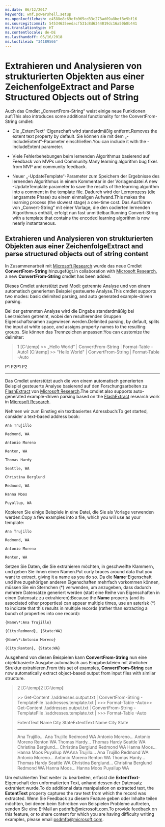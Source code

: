 ```yaml
---
ms.date: 06/12/2017
keywords: wmf,powershell,setup
ms.openlocfilehash: e4588e8c69efb965cd33c273ad09a8bef8e9bf16
ms.sourcegitcommit: 54534635eedacf531d8d6344019dc16a50b8b441
ms.translationtype: HT
ms.contentlocale: de-DE
ms.lasthandoff: 05/16/2018
ms.locfileid: "34189566"
---
```

# <a name="extract-and-parse-structured-objects-out-of-string"></a><span data-ttu-id="792c2-102">Extrahieren und Analysieren von strukturierten Objekten aus einer Zeichenfolge</span><span class="sxs-lookup"><span data-stu-id="792c2-102">Extract and Parse Structured Objects out of String</span></span>
<span data-ttu-id="792c2-103">Auch das Cmdlet „ConvertFrom-String“ weist einige neue Funktionen auf:</span><span class="sxs-lookup"><span data-stu-id="792c2-103">This also introduces some additional functionality for the ConvertFrom-String cmdlet:</span></span>

-   <span data-ttu-id="792c2-104">Die „ExtentText“-Eigenschaft wird standardmäßig entfernt.</span><span class="sxs-lookup"><span data-stu-id="792c2-104">Removes the extent text property by default.</span></span> <span data-ttu-id="792c2-105">Sie können sie mit dem „-IncludeExtent“-Parameter einschließen.</span><span class="sxs-lookup"><span data-stu-id="792c2-105">You can include it with the -IncludeExtent parameter.</span></span>

-   <span data-ttu-id="792c2-106">Viele Fehlerbehebungen beim lernenden Algorithmus basierend auf Feedback von MVPs und Community.</span><span class="sxs-lookup"><span data-stu-id="792c2-106">Many learning algorithm bug fixes from MVP and community feedback.</span></span>

-   <span data-ttu-id="792c2-107">Neuer „-UpdateTemplate“-Parameter zum Speichern der Ergebnisse des lernenden Algorithmus in einem Kommentar in der Vorlagendatei.</span><span class="sxs-lookup"><span data-stu-id="792c2-107">A new -UpdateTemplate parameter to save the results of the learning algorithm into a comment in the template file.</span></span> <span data-ttu-id="792c2-108">Dadurch wird der Lernprozess (die langsamste Phase) zu einem einmaligen Aufwand.</span><span class="sxs-lookup"><span data-stu-id="792c2-108">This makes the learning process (the slowest stage) a one-time cost.</span></span> <span data-ttu-id="792c2-109">Das Ausführen von „Convert-String“ mit einer Vorlage, die den codierten lernenden Algorithmus enthält, erfolgt nun fast unmittelbar.</span><span class="sxs-lookup"><span data-stu-id="792c2-109">Running Convert-String with a template that contains the encoded learning algorithm is now nearly instantaneous.</span></span>


<a name="extract-and-parse-structured-objects-out-of-string-content"></a><span data-ttu-id="792c2-110">Extrahieren und Analysieren von strukturierten Objekten aus einer Zeichenfolge</span><span class="sxs-lookup"><span data-stu-id="792c2-110">Extract and parse structured objects out of string content</span></span>
----------------------------------------------------------

<span data-ttu-id="792c2-111">In Zusammenarbeit mit [Microsoft Research](http://research.microsoft.com/) wurde das neue Cmdlet **ConvertFrom-String** hinzugefügt.</span><span class="sxs-lookup"><span data-stu-id="792c2-111">In collaboration with [Microsoft Research](http://research.microsoft.com/), a new **ConvertFrom-String** cmdlet has been added.</span></span>

<span data-ttu-id="792c2-112">Dieses Cmdlet unterstützt zwei Modi: getrennte Analyse und von einem automatisch generierten Beispiel gesteuerte Analyse.</span><span class="sxs-lookup"><span data-stu-id="792c2-112">This cmdlet supports two modes: basic delimited parsing, and auto generated example-driven parsing.</span></span>

<span data-ttu-id="792c2-113">Bei der getrennten Analyse wird die Eingabe standardmäßig bei Leerzeichen getrennt, wobei den resultierenden Gruppen Eigenschaftsnamen zugewiesen werden.</span><span class="sxs-lookup"><span data-stu-id="792c2-113">Delimited parsing, by default, splits the input at white space, and assigns property names to the resulting groups.</span></span> <span data-ttu-id="792c2-114">Sie können das Trennzeichen anpassen:</span><span class="sxs-lookup"><span data-stu-id="792c2-114">You can customize the delimiter:</span></span>

> <span data-ttu-id="792c2-115">1 \[C:\\temp\] &gt;&gt; „Hello World“ | ConvertFrom-String | Format-Table -Auto</span><span class="sxs-lookup"><span data-stu-id="792c2-115">1 \[C:\\temp\] &gt;&gt; "Hello World" | ConvertFrom-String | Format-Table -Auto</span></span>

<span data-ttu-id="792c2-116">P1    P2</span><span class="sxs-lookup"><span data-stu-id="792c2-116">P1    P2</span></span>
--    --

<span data-ttu-id="792c2-117">Das Cmdlet unterstützt auch die von einem automatisch generierten Beispiel gesteuerte Analyse basierend auf den Forschungsarbeiten zu [FlashExtract](http://research.microsoft.com/en-us/um/people/sumitg/flashextract.html) von [Microsoft Research](http://research.microsoft.com).</span><span class="sxs-lookup"><span data-stu-id="792c2-117">The cmdlet also supports auto-generated example-driven parsing based on the [FlashExtract](http://research.microsoft.com/en-us/um/people/sumitg/flashextract.html) research work in [Microsoft Research](http://research.microsoft.com).</span></span>

<span data-ttu-id="792c2-118">Nehmen wir zum Einstieg ein textbasiertes Adressbuch:</span><span class="sxs-lookup"><span data-stu-id="792c2-118">To get started, consider a text-based address book:</span></span>

    Ana Trujillo

    Redmond, WA

    Antonio Moreno

    Renton, WA

    Thomas Hardy

    Seattle, WA

    Christina Berglund

    Redmond, WA

    Hanna Moos

    Puyallup, WA

<span data-ttu-id="792c2-119">Kopieren Sie einige Beispiele in eine Datei, die Sie als Vorlage verwenden werden:</span><span class="sxs-lookup"><span data-stu-id="792c2-119">Copy a few examples into a file, which you will use as your template:</span></span>

    Ana Trujillo

    Redmond, WA

    Antonio Moreno

    Renton, WA



<span data-ttu-id="792c2-120">Setzen Sie Daten, die Sie extrahieren möchten, in geschweifte Klammern, und geben Sie ihnen einen Namen.</span><span class="sxs-lookup"><span data-stu-id="792c2-120">Put curly braces around data that you want to extract, giving it a name as you do so.</span></span> <span data-ttu-id="792c2-121">Da die **Name**-Eigenschaft und ihre zugehörigen anderen Eigenschaften mehrfach vorkommen können, müssen Sie ein Sternchen (\*) verwenden, um anzugeben, dass dadurch mehrere Datensätze generiert werden (statt eine Reihe von Eigenschaften in einen Datensatz zu extrahieren):</span><span class="sxs-lookup"><span data-stu-id="792c2-121">Because the **Name** property (and its associated other properties) can appear multiple times, use an asterisk (\*) to indicate that this results in multiple records (rather than extracting a bunch of properties into one record):</span></span>

    {Name\*:Ana Trujillo}

    {City:Redmond}, {State:WA}

    {Name\*:Antonio Moreno}

    {City:Renton}, {State:WA}

<span data-ttu-id="792c2-122">Ausgehend von diesen Beispielen kann **ConvertFrom-String** nun eine objektbasierte Ausgabe automatisch aus Eingabedateien mit ähnlicher Struktur extrahieren.</span><span class="sxs-lookup"><span data-stu-id="792c2-122">From this set of examples, **ConvertFrom-String** can now automatically extract object-based output from input files with similar structure.</span></span>

> <span data-ttu-id="792c2-123">2 \[C:\\temp\]</span><span class="sxs-lookup"><span data-stu-id="792c2-123">2 \[C:\\temp\]</span></span>
>
> <span data-ttu-id="792c2-124">&gt;&gt; Get-Content .\\addresses.output.txt | ConvertFrom-String -TemplateFile .\\addresses.template.txt | &gt;&gt;&gt; Format-Table -Auto</span><span class="sxs-lookup"><span data-stu-id="792c2-124">&gt;&gt; Get-Content .\\addresses.output.txt | ConvertFrom-String -TemplateFile .\\addresses.template.txt | &gt;&gt;&gt; Format-Table -Auto</span></span>
>
> <span data-ttu-id="792c2-125">ExtentText                     Name               City     State</span><span class="sxs-lookup"><span data-stu-id="792c2-125">ExtentText                     Name               City     State</span></span>
> ----------                     ----               ----     -----
> <span data-ttu-id="792c2-126">Ana Trujillo...                Ana Trujillo       Redmond  WA Antonio Moreno...              Antonio Moreno     Renton   WA Thomas Hardy...                Thomas Hardy       Seattle  WA Christina Berglund...          Christina Berglund Redmond  WA Hanna Moos...                  Hanna Moos         Puyallup WA</span><span class="sxs-lookup"><span data-stu-id="792c2-126">Ana Trujillo...                Ana Trujillo       Redmond  WA Antonio Moreno...              Antonio Moreno     Renton   WA Thomas Hardy...                Thomas Hardy       Seattle  WA Christina Berglund...          Christina Berglund Redmond  WA Hanna Moos...                  Hanna Moos         Puyallup WA</span></span>

<span data-ttu-id="792c2-127">Um extrahierten Text weiter zu bearbeiten, erfasst die **ExtentText**-Eigenschaft den unformatierten Text, anhand dessen der Datensatz extrahiert wurde.</span><span class="sxs-lookup"><span data-stu-id="792c2-127">To do additional data manipulation on extracted text, the **ExtentText** property captures the raw text from which the record was extracted.</span></span> <span data-ttu-id="792c2-128">Wenn Sie Feedback zu diesem Feature geben oder Inhalte teilen möchten, bei denen beim Schreiben von Beispielen Probleme auftreten, senden Sie eine E-Mail an <psdmfb@microsoft.com>.</span><span class="sxs-lookup"><span data-stu-id="792c2-128">To provide feedback on this feature, or to share content for which you are having difficulty writing examples, please email <psdmfb@microsoft.com>.</span></span>

